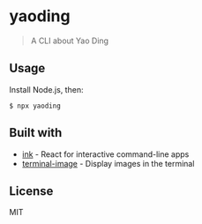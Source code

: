 # yaoding

> A CLI about Yao Ding

## Usage

Install Node.js, then:

```
$ npx yaoding
```


## Built with

- [ink](https://github.com/vadimdemedes/ink) - React for interactive command-line apps
- [terminal-image](https://github.com/sindresorhus/terminal-image) - Display images in the terminal


## License

MIT
